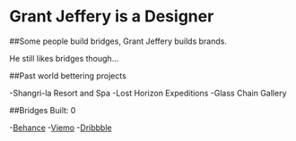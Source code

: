 # Grant Jeffery is a Designer

##Some people build bridges, Grant Jeffery builds brands.

He still likes bridges though...

##Past world bettering projects

-Shangri-la Resort and Spa
-Lost Horizon Expeditions 
-Glass Chain Gallery

##Bridges Built: 0


-[Behance](https://www.behance.net/grantjeffery)
-[Viemo](https://vimeo.com/user7998527)
-[Dribbble](https://dribbble.com/grantjeffery)